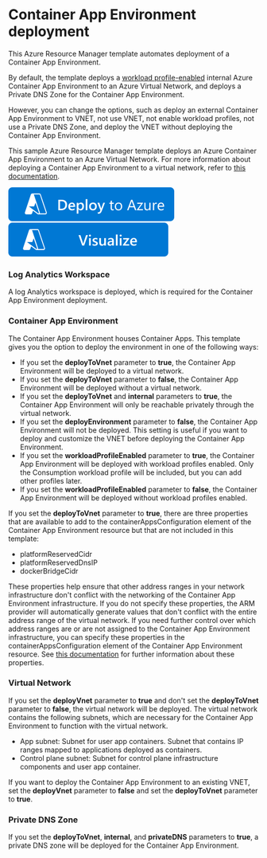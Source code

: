 # Container App Environment deployment
This Azure Resource Manager template automates deployment of a Container App Environment.

By default, the template deploys a [workload profile-enabled](https://learn.microsoft.com/azure/container-apps/workload-profiles-overview) internal Azure Container App Environment to an Azure Virtual Network, and deploys a Private DNS Zone for the Container App Environment.

However, you can change the options, such as deploy an external Container App Environment to VNET, not use VNET, not enable workload profiles, not use a Private DNS Zone, and deploy the VNET without deploying the Container App Environment.

This sample Azure Resource Manager template deploys an Azure Container App Environment to an Azure Virtual Network. For more information about deploying a Container App Environment to a virtual network, refer to [this documentation](https://docs.microsoft.com/azure/container-apps/vnet-custom?tabs=powershell&pivots=azure-cli#deploy-with-a-private-dns).

[![Deploy To Azure](https://raw.githubusercontent.com/Azure/azure-quickstart-templates/master/1-CONTRIBUTION-GUIDE/images/deploytoazure.svg?sanitize=true)](https://portal.azure.com/#create/Microsoft.Template/uri/https%3A%2F%2Fraw.githubusercontent.com%2Fazureossd%2FContainer-Apps%2Fmaster%2FContainerAppEnvironment%2Fdeploy%2Fazuredeploy.json)  [![Visualize](https://raw.githubusercontent.com/Azure/azure-quickstart-templates/master/1-CONTRIBUTION-GUIDE/images/visualizebutton.svg?sanitize=true)](http://armviz.io/#/?load=https%3A%2F%2Fraw.githubusercontent.com%2Fazureossd%2FContainer-Apps%2Fmaster%2FContainerAppEnvironment%2Fdeploy%2Fazuredeploy.json)

### Log Analytics Workspace

A log Analytics workspace is deployed, which is required for the Container App Environment deployment.

### Container App Environment

The Container App Environment houses Container Apps. This template gives you the option to deploy the environment in one of the following ways:
- If you set the **deployToVnet** parameter to **true**, the Container App Environment will be deployed to a virtual network.
- If you set the **deployToVnet** parameter to **false**, the Container App Environment will be deployed without a virtual network.
- If you set the **deployToVnet** and **internal** parameters to **true**, the Container App Environment will only be reachable privately through the virtual network.
- If you set the **deployEnvironment** parameter to **false**, the Container App Environment will not be deployed. This setting is useful if you want to deploy and customize the VNET before deploying the Container App Environment.
- If you set the **workloadProfileEnabled** parameter to **true**, the Container App Environment will be deployed with workload profiles enabled. Only the Consumption workload profile will be included, but you can add other profiles later.
- If you set the **workloadProfileEnabled** parameter to **false**, the Container App Environment will be deployed without workload profiles enabled.

If you set the **deployToVnet** parameter to **true**, there are three properties that are available to add to the containerAppsConfiguration element of the Container App Environment resource but that are not included in this template:
- platformReservedCidr
- platformReservedDnsIP
- dockerBridgeCidr

These properties help ensure that other address ranges in your network infrastructure don't conflict with the networking of the Container App Environment infrastructure. If you do not specify these properties, the ARM provider will automatically generate values that don't conflict with the entire address range of the virtual network. If you need further control over which address ranges are or are not assigned to the Container App Environment infrastructure, you can specify these properties in the containerAppsConfiguration element of the Container App Environment resource. See [this documentation](https://docs.microsoft.com/azure/container-apps/vnet-custom?tabs=powershell&pivots=azure-cli#networking-parameters) for further information about these properties.

### Virtual Network

If you set the **deployVnet** parameter to **true** and don't set the **deployToVnet** parameter to **false**, the virtual network will be deployed. The virtual network contains the following subnets, which are necessary for the Container App Environment to function with the virtual network.
- App subnet: Subnet for user app containers. Subnet that contains IP ranges mapped to applications deployed as containers.
- Control plane subnet: Subnet for control plane infrastructure components and user app container.

If you want to deploy the Container App Environment to an existing VNET, set the **deployVnet** parameter to **false** and set the **deployToVnet** parameter to **true**.

### Private DNS Zone
If you set the **deployToVnet**, **internal**, and **privateDNS** parameters to **true**, a private DNS zone will be deployed for the Container App Environment.
